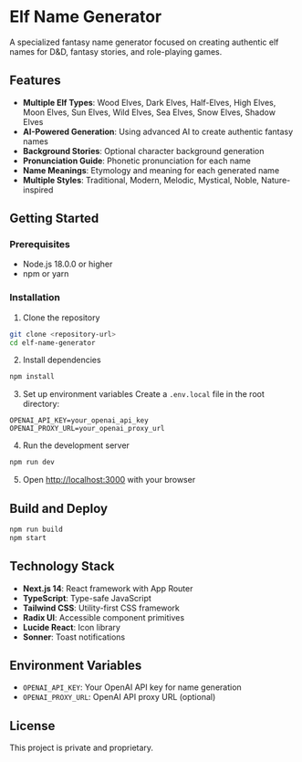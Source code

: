 # Elf Name Generator

A specialized fantasy name generator focused on creating authentic elf names for D&D, fantasy stories, and role-playing games.

## Features

- **Multiple Elf Types**: Wood Elves, Dark Elves, Half-Elves, High Elves, Moon Elves, Sun Elves, Wild Elves, Sea Elves, Snow Elves, Shadow Elves
- **AI-Powered Generation**: Using advanced AI to create authentic fantasy names
- **Background Stories**: Optional character background generation
- **Pronunciation Guide**: Phonetic pronunciation for each name
- **Name Meanings**: Etymology and meaning for each generated name
- **Multiple Styles**: Traditional, Modern, Melodic, Mystical, Noble, Nature-inspired

## Getting Started

### Prerequisites

- Node.js 18.0.0 or higher
- npm or yarn

### Installation

1. Clone the repository
```bash
git clone <repository-url>
cd elf-name-generator
```

2. Install dependencies
```bash
npm install
```

3. Set up environment variables
Create a `.env.local` file in the root directory:
```env
OPENAI_API_KEY=your_openai_api_key
OPENAI_PROXY_URL=your_openai_proxy_url
```

4. Run the development server
```bash
npm run dev
```

5. Open [http://localhost:3000](http://localhost:3000) with your browser

## Build and Deploy

```bash
npm run build
npm start
```

## Technology Stack

- **Next.js 14**: React framework with App Router
- **TypeScript**: Type-safe JavaScript
- **Tailwind CSS**: Utility-first CSS framework
- **Radix UI**: Accessible component primitives
- **Lucide React**: Icon library
- **Sonner**: Toast notifications

## Environment Variables

- `OPENAI_API_KEY`: Your OpenAI API key for name generation
- `OPENAI_PROXY_URL`: OpenAI API proxy URL (optional)

## License

This project is private and proprietary.
